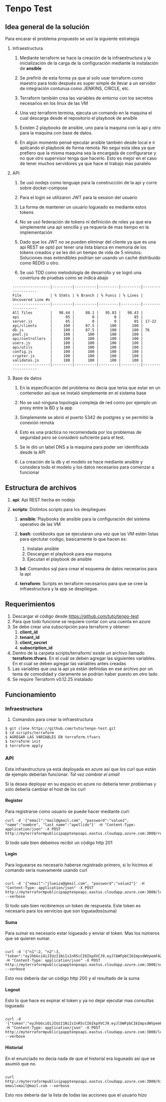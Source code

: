 # Tenpo Test

## Idea general de la solución

Para encarar el problema propuesto se usó la siguiente estrategia

1. Infraestructura

    1. Mediante terraform se hace la creación de la infraestructura y la inicialización de la carga de la configuración mediante la instalación de **ansible**

    2. Se prefirió de esta forma ya que al solo usar terraform como maestro para todo después es super simple de llevar a un servidor de integración contunua como JENKINS, CIRCLE, etc.

    3. Terraform también crea las variables de entorno con los secretos necesarios en los linux de las VM

    4. Una vez terraform termina, ejecuta un comando en la maquina el cual descarga desde el repositorio el playbook de ansible

    5. Existen 2 playbooks de ansible, uno para la maquina con la api y otro para la maquina con base de datos.

    6. En algún momento pensé ejecutar ansible también desde local e ir aplicando el playbook de forma remota. No seguí esta idea ya que prefiero que la misma maquina sea la encargada de configurarse y no que otro supervisor tenga que hacerlo. Esto es mejor en el caso de tener muchos servidores ya que hace el trabajo mas paralelo

2. API 

    1. Se usó nodejs como lenguaje para la construcción de la api y corre sobre docker-compose

    2. Para el login se utilizaron JWT para la session del usuario

    3. La forma de mantener un usuario logueado es mediante estos tokens

    4. No se usó federación de tokens ni definición de roles ya que era simplemente una api sencilla y ya requería de mas tiempo en la implementación

    5. Dado que los JWT no se pueden eliminar del cliente ya que es una api REST se optó por tener una lista blanca en memoria de los tokens creados y se les dió un tiempo de vida de 5 minutos. Soluciones mas extendibles podrían ser usando un caché distribuído como REDIS u otro.

    6. Se usó TDD como metodología de desarrollo y se logró una covertura de pruebas como se indica abajo
    ```
    -----------------|---------|----------|---------|---------|-------------------
    File             | % Stmts | % Branch | % Funcs | % Lines | Uncovered Line #s 
    -----------------|---------|----------|---------|---------|-------------------
    All files        |   98.44 |     88.1 |   95.83 |   98.43 |                   
    api              |      85 |        0 |       0 |      85 |                   
    server.js        |      85 |        0 |       0 |      85 | 17-22             
    api/clients      |     100 |     87.5 |     100 |     100 |                   
    db.js            |     100 |     87.5 |     100 |     100 | 76                
    pool.js          |     100 |      100 |     100 |     100 |                   
    api/controllers  |     100 |      100 |     100 |     100 |                   
    users.js         |     100 |      100 |     100 |     100 |                   
    api/utils        |     100 |      100 |     100 |     100 |                   
    config.js        |     100 |      100 |     100 |     100 |                   
    crypter.js       |     100 |      100 |     100 |     100 |                   
    validates.js     |     100 |      100 |     100 |     100 |                   
    -----------------|---------|----------|---------|---------|------------------- 
    ```

3. Base de datos

    1. En la especificación del problema no decía que tenía que estar en un contenedor así que se instaló simplemente en el sistema base

    2. No se usó ninguna topología compleja de red como por ejemplo un proxy entre la BD y la app

    3. Simplemente se abrió el puerto 5342 de postgres y se permitió la conexión remota

    4. Esto es una práctica no recomendada por los problemas de seguridad pero se consideró suficiente para el test.

    5. Se le dió un label DNS a la maquina para poder ser identificada desde la API

    6. La creación de la db y el modelo se hace mediante ansible y considera todo el modelo y los datos necesarios para comenzar a funcionar


## Estructura de archivos

 1. **api**: Api REST hecha en nodejs 
 2. **scripts**: Distintos scripts para los despliegues
    
    1. **ansible**: Playbooks de ansible para la configuración del sistema operativo de las VM
    
    2. **bash**: cookbooks que se ejecutaran una vez que las VM estén listas para ejectutar codigo, basicamente lo que hacen es:
        1. Instalan ansible
        2. Descargan el playbook para esa maquina
        3. Ejecutan el playbook de ansible
    
    3. **bd**: Comandos sql para crear el esquema de datos necesarios para la api

    4. **terraform**: Scripts en terraform necesarios para que se cree la infraestructura y la app se despliegue. 

## Requerimientos

1. Descargar el código desde https://github.com/tuto/tenpo-test
2. Para que todo funcione se requiere contar con una cuenta en azure
3. Se debe crear una subscripción para terraform y obtener:
    1. **client_id**
    2. **tenant_id**
    3. **client_secret**
    4. **subscription_id**
4. Dentro de la carpeta scripts/terraform/ existe un archivo llamado **terraform.tfvars**. En el cuál se deben agregar las siguientes variables. En el cual se deben agregar las variables antes creadas
5. Las variables que usa la api ya están definidas en ese archivo por un tema de comodidad y claramente se podrían haber puesto en otro lado.
6. Se require Terraform v0.12.25 instalado


## Funcionamiento

### Infraestructura

1. Comandos para crear la infraestructura

```
$ git clone https://github.com/tuto/tenpo-test.git
$ cd scripts/terraform
$ AGREGAR LAS VARIABLES EN terraform.tfvars
$ terraform init
$ terraform apply
```

### API

Esta infraestructura ya está deployada en azure así que los curl que están de ejemplo deberían funcionar. *Tal vez cambiar el email*

Si la desea deployar en su espacio en azure no debería tener problemas y solo debería cambiar el host de los curl


#### Register

Para registrarse como usuario se puede hacer mediante curl:

```
curl -d '{"email":"mail@gmail.com", "password":"value2", "name":"nombre", "last_name":"apellido"}' -H "Content-Type: application/json" -X POST http://myterraformpublicipapptenpoapi.eastus.cloudapp.azure.com:3000/register

```

Si todo sale bien debemos recibir un código http 201

#### Login

Para loguearse es necesario haberse registrado primero, si lo hicimos el comando sería nuevamente usando curl 

```

curl -d '{"email":"jlueiza@gmail.com", "password":"value2"}' -H "Content-Type: application/json" -X POST http://myterraformpublicipapptenpoapi.eastus.cloudapp.azure.com:3000/login --verbose

```

Si todo sale bien recibiremos un token de respuesta. Este token es necesario para los servicios que son logueados(suma)

#### Suma

Para sumar es necesario estar logueado y enviar el token. Mas los números que se quieren sumar.

```

curl -d '{"n1":2, "n2":3, "token":"eyJhbGciOiJIUzI1NiIsInR5cCI6IkpXVCJ9.eyJlbWFpbCI6ImpsdWVpemFAZ21haWwuY29tIiwibmFtZSI6Im5vbWJyZSIsImxhc3RfbmFtZSI6ImFwZWxsaWRvIiwiaWF0IjoxNTkwMjA5MzQ3LCJleHAiOjE1OTAyMDk2NDd9.3DF5frAHYhYrnEKu0tKXlx1nqch6GN7oeTZ1VbJcyYQ"}' -H "Content-Type: application/json" -X POST http://myterraformpublicipapptenpoapi.eastus.cloudapp.azure.com:3000/suma --verbose

```

Esto nos debería dar un código http 200 y el resultado de la suma

#### Logout

Esto lo que hace es expirar el token y ya no dejar ejecutar mas consultas logueado

```

curl -d '{"token":"eyJhbGciOiJIUzI1NiIsInR5cCI6IkpXVCJ9.eyJlbWFpbCI6ImpsdWVpemFAZ21haWwuY29tIiwibmFtZSI6Im5vbWJyZSIsImxhc3RfbmFtZSI6ImFwZWxsaWRvIiwiaWF0IjoxNTkwMjA5MzQ3LCJleHAiOjE1OTAyMDk2NDd9.3DF5frAHYhYrnEKu0tKXlx1nqch6GN7oeTZ1VbJcyYQ"}' -H "Content-Type: application/json" -X POST http://myterraformpublicipapptenpoapi.eastus.cloudapp.azure.com:3000/logout --verbose

```


#### Historial

En el enunciado no decia nada de que el historial era logueado así que se asumió que no. 

```

curl http://myterraformpublicipapptenpoapi.eastus.cloudapp.azure.com:3000/history?email=mail@mail.com --verbose

```
Esto nos debería dar la lista de todas las acciones que el usuario hizo


